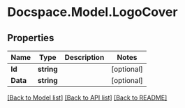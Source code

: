 # Docspace.Model.LogoCover

## Properties

Name | Type | Description | Notes
------------ | ------------- | ------------- | -------------
**Id** | **string** |  | [optional] 
**Data** | **string** |  | [optional] 

[[Back to Model list]](../README.md#documentation-for-models) [[Back to API list]](../README.md#documentation-for-api-endpoints) [[Back to README]](../README.md)

